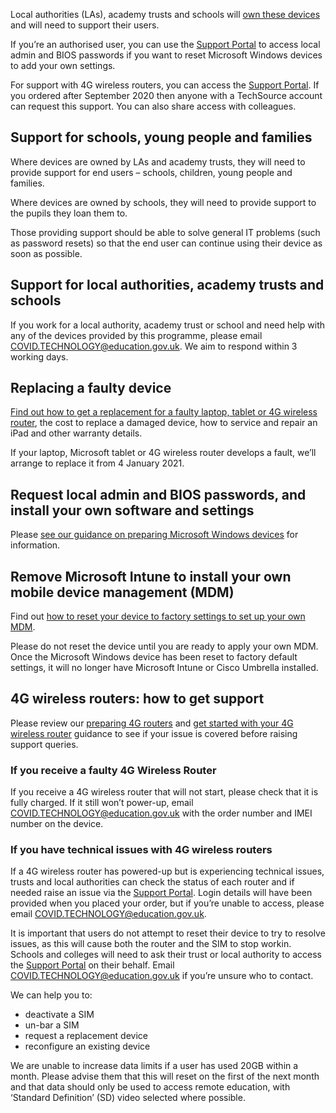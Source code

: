 Local authorities (LAs), academy trusts and schools will [own these devices](/devices/distributing-devices) and will need to support their users.

If you’re an authorised user, you can use the [Support Portal](https://computacenterprod.service-now.com/dfe) to access local admin and BIOS passwords if you want to reset Microsoft Windows devices to add your own settings.

For support with 4G wireless routers, you can access the [Support Portal](https://computacenterprod.service-now.com/dfe). If you ordered after September 2020 then anyone with a TechSource account can request this support. You can also share access with colleagues.

## Support for schools, young people and families

Where devices are owned by LAs and academy trusts, they will need to provide support for end users – schools, children, young people and families.

Where devices are owned by schools, they will need to provide support to the pupils they loan them to.

Those providing support should be able to solve general IT problems (such as password resets) so that the end user can continue using their device as soon as possible.

## Support for local authorities, academy trusts and schools

If you work for a local authority, academy trust or school and need help with any of the devices provided by this programme, please email [COVID.TECHNOLOGY@education.gov.uk](mailto:DFE.COVID.TECHNOLOGY@education.gov.uk). We aim to respond within 3 working days.

## Replacing a faulty device

[Find out how to get a replacement for a faulty laptop, tablet or 4G wireless router](/devices/replace-a-faulty-device), the cost to replace a damaged device, how to service and repair an iPad and other warranty details.

If your laptop, Microsoft tablet or 4G wireless router develops a fault, we’ll arrange to replace it from 4 January 2021.

## Request local admin and BIOS passwords, and install your own software and settings

Please [see our guidance on preparing Microsoft Windows devices](https://get-help-with-tech.education.gov.uk/devices/preparing-microsoft-windows-laptops-and-tablets) for information.

## Remove Microsoft Intune to install your own mobile device management (MDM)

Find out [how to reset your device to factory settings to set up your own MDM](https://get-help-with-tech.education.gov.uk/devices/preparing-microsoft-windows-laptops-and-tablets).

Please do not reset the device until you are ready to apply your own MDM. Once the Microsoft Windows device has been reset to factory default settings, it will no longer have Microsoft Intune or Cisco Umbrella installed.

## 4G wireless routers: how to get support

Please review our [preparing 4G routers](/devices/preparing-4g-wireless-routers) and [get started with your 4G wireless router](/devices/4g-user-guidance) guidance to see if your issue is covered before raising support queries. 


### If you receive a faulty 4G Wireless Router 

If you receive a 4G wireless router that will not start, please check that it is fully charged. If it still won’t power-up, email [COVID.TECHNOLOGY@education.gov.uk](mailto:covid.technology@education.gov.uk) with the order number and IMEI number on the device.

### If you have technical issues with 4G wireless routers 

If a 4G wireless router has powered-up but is experiencing technical issues, trusts and local authorities can check the status of each router and if needed raise an issue via the [Support Portal](https://computacenterprod.service-now.com/dfe). Login details will have been provided when you placed your order, but if you’re unable to access, please email [COVID.TECHNOLOGY@education.gov.uk](mailto:covid.technology@education.gov.uk).

It is important that users do not attempt to reset their device to try to resolve issues, as this will cause both the router and the SIM to stop workin.
Schools and colleges will need to ask their trust or local authority to access the [Support Portal](https://computacenterprod.service-now.com/dfe) on their behalf. Email [COVID.TECHNOLOGY@education.gov.uk](mailto:covid.technology@education.gov.uk) if you’re unsure who to contact.

We can help you to:
 
* deactivate a SIM
* un-bar a SIM
* request a replacement device
* reconfigure an existing device

We are unable to increase data limits if a user has used 20GB within a month. Please advise them that this will reset on the first of the next month and that data should only be used to access remote education, with ‘Standard Definition’ (SD) video selected where possible.
